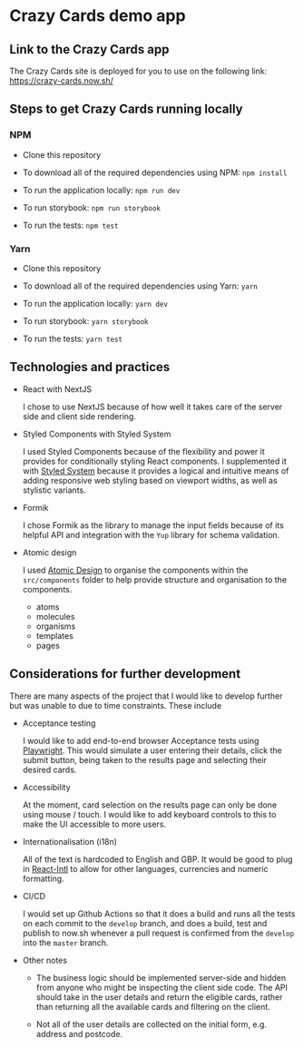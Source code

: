 # Crazy Cards demo app

## Link to the Crazy Cards app

The Crazy Cards site is deployed for you to use on the following link: https://crazy-cards.now.sh/

## Steps to get Crazy Cards running locally

### NPM

- Clone this repository

- To download all of the required dependencies using NPM:
  `npm install`

- To run the application locally:
  `npm run dev`

- To run storybook:
  `npm run storybook`

- To run the tests:
  `npm test`

### Yarn

- Clone this repository

- To download all of the required dependencies using Yarn:
  `yarn`

- To run the application locally:
  `yarn dev`

- To run storybook:
  `yarn storybook`

- To run the tests:
  `yarn test`

## Technologies and practices

- React with NextJS

  I chose to use NextJS because of how well it takes care of the server side and client side rendering.

- Styled Components with Styled System

  I used Styled Components because of the flexibility and power it provides for conditionally styling React components. I supplemented it with [Styled System](https://styled-system.com/) because it provides a logical and intuitive means of adding responsive web styling based on viewport widths, as well as stylistic variants.

- Formik

  I chose Formik as the library to manage the input fields because of its helpful API and integration with the `Yup` library for schema validation.

- Atomic design

  I used [Atomic Design](https://bradfrost.com/blog/post/atomic-web-design/) to organise the components within the `src/components` folder to help provide structure and organisation to the components.

  - atoms
  - molecules
  - organisms
  - templates
  - pages

## Considerations for further development

There are many aspects of the project that I would like to develop further but was unable to due to time constraints. These include

- Acceptance testing

  I would like to add end-to-end browser Acceptance tests using [Playwright](https://github.com/microsoft/playwright). This would simulate a user entering their details, click the submit button, being taken to the results page and selecting their desired cards.

- Accessibility

  At the moment, card selection on the results page can only be done using mouse / touch. I would like to add keyboard controls to this to make the UI accessible to more users.

- Internationalisation (i18n)

  All of the text is hardcoded to English and GBP. It would be good to plug in [React-Intl](https://github.com/formatjs/react-intl) to allow for other languages, currencies and numeric formatting.
  
- CI/CD 

  I would set up Github Actions so that it does a build and runs all the tests on each commit to the `develop` branch, and does a build, test and publish to now.sh whenever a pull request is confirmed from the `develop` into the `master` branch.  
  
- Other notes

  - The business logic should be implemented server-side and hidden from anyone who might be inspecting the client side code. The API should take in the user details and return the eligible cards, rather than returning all the available cards and filtering on the client.
   
  - Not all of the user details are collected on the initial form, e.g. address and postcode.


